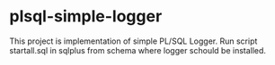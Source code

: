 # plsql-simple-logger
This project is implementation of simple PL/SQL Logger.
Run script startall.sql in sqlplus from schema where logger schould be installed.
